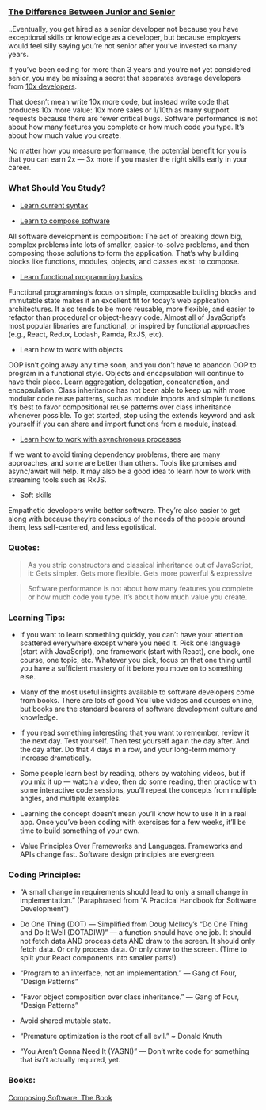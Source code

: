 
### [The Difference Between Junior and Senior](https://medium.com/javascript-scene/what-is-the-difference-between-a-junior-and-a-senior-developer-63c1594d7a98)

..Eventually, you get hired as a senior developer not because you have
exceptional skills or knowledge as a developer, but because employers
would feel silly saying you’re not senior after you’ve invested so many years.

If you’ve been coding for more than 3 years and you’re not yet considered senior,
you may be missing a secret that separates average developers
from [10x developers](https://medium.com/javascript-scene/getting-to-10x-results-what-any-developer-can-learn-from-the-best-54b6c296a5ef).

That doesn’t mean write 10x more code, but instead write code that produces 10x more value:
10x more sales or 1/10th as many support requests because there are fewer critical bugs.
Software performance is not about how many features you complete or how much code you type.
It’s about how much value you create.

No matter how you measure performance, the potential benefit for you is that
you can earn 2x — 3x more if you master the right skills early in your career.

### What Should You Study?

- [Learn current syntax](https://medium.com/javascript-scene/a-functional-programmers-introduction-to-javascript-composing-software-d670d14ede30)

- [Learn to compose software](https://medium.com/javascript-scene/composing-software-the-book-f31c77fc3ddc)

All software development is composition: The act of breaking down big, complex problems into lots of smaller, easier-to-solve problems, and then composing those solutions to form the application. That’s why building blocks like functions, modules, objects, and classes exist: to compose.

- [Learn functional programming basics](https://medium.com/javascript-scene/master-the-javascript-interview-what-is-functional-programming-7f218c68b3a0)

Functional programming’s focus on simple, composable building blocks and immutable state makes it an excellent fit for today’s web application architectures. It also tends to be more reusable, more flexible, and easier to refactor than procedural or object-heavy code. Almost all of JavaScript’s most popular libraries are functional, or inspired by functional approaches (e.g., React, Redux, Lodash, Ramda, RxJS, etc).

- Learn how to work with objects

OOP isn’t going away any time soon, and you don’t have to abandon OOP to program in a functional style. Objects and encapsulation will continue to have their place. Learn aggregation, delegation, concatenation, and encapsulation. Class inheritance has not been able to keep up with more modular code reuse patterns, such as module imports and simple functions. It’s best to favor compositional reuse patterns over class inheritance whenever possible. To get started, stop using the extends keyword and ask yourself if you can share and import functions from a module, instead.

- [Learn how to work with asynchronous processes](https://medium.com/javascript-scene/master-the-javascript-interview-what-is-a-promise-27fc71e77261)

If we want to avoid timing dependency problems, there are many approaches, and some are better than others. Tools like promises and async/await will help. It may also be a good idea to learn how to work with streaming tools such as RxJS.

- Soft skills

Empathetic developers write better software. They’re also easier to get along with because they’re conscious of the needs of the people around them, less self-centered, and less egotistical.

### Quotes:

> As you strip constructors and classical inheritance out of JavaScript, it: Gets simpler. Gets more flexible. Gets more powerful & expressive

> Software performance is not about how many features you complete or how much code you type. It’s about how much value you create.

### Learning Tips:

- If you want to learn something quickly, you can’t have your attention scattered everywhere except where you need it. Pick one language (start with JavaScript), one framework (start with React), one book, one course, one topic, etc. Whatever you pick, focus on that one thing until you have a sufficient mastery of it before you move on to something else.

- Many of the most useful insights available to software developers come from books. There are lots of good YouTube videos and courses online, but books are the standard bearers of software development culture and knowledge.

- If you read something interesting that you want to remember, review it the next day. Test yourself. Then test yourself again the day after. And the day after. Do that 4 days in a row, and your long-term memory increase dramatically.

- Some people learn best by reading, others by watching videos, but if you mix it up — watch a video, then do some reading, then practice with some interactive code sessions, you’ll repeat the concepts from multiple angles, and multiple examples.

- Learning the concept doesn’t mean you’ll know how to use it in a real app. Once you’ve been coding with exercises for a few weeks, it’ll be time to build something of your own.

- Value Principles Over Frameworks and Languages. Frameworks and APIs change fast. Software design principles are evergreen.

### Coding Principles:

- “A small change in requirements should lead to only a small change in implementation.” (Paraphrased from “A Practical Handbook for Software Development”)

- Do One Thing (DOT) — Simplified from Doug McIlroy’s “Do One Thing and Do It Well (DOTADIW)” — a function should have one job. It should not fetch data AND process data AND draw to the screen. It should only fetch data. Or only process data. Or only draw to the screen. (Time to split your React components into smaller parts!)

- “Program to an interface, not an implementation.” — Gang of Four, “Design Patterns”

- “Favor object composition over class inheritance.” — Gang of Four, “Design Patterns”

- Avoid shared mutable state.

- “Premature optimization is the root of all evil.” ~ Donald Knuth

- “You Aren’t Gonna Need It (YAGNI)” — Don’t write code for something that isn’t actually required, yet.

### Books:

[Composing Software: The Book](https://medium.com/javascript-scene/composing-software-the-book-f31c77fc3ddc)

